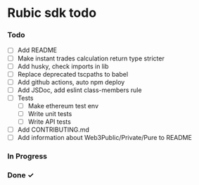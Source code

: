 # Rubic sdk todo

### Todo

- [ ] Add README
- [ ] Make instant trades calculation return type stricter 
- [ ] Add husky, check imports in lib
- [ ] Replace deprecated tscpaths to babel
- [ ] Add github actions, auto npm deploy
- [ ] Add JSDoc, add eslint class-members rule
- [ ] Tests
  - [ ] Make ethereum test env  
  - [ ] Write unit tests
  - [ ] Write API tests
- [ ] Add CONTRIBUTING.md
- [ ] Add information about Web3Public/Private/Pure to README

### In Progress

### Done ✓
